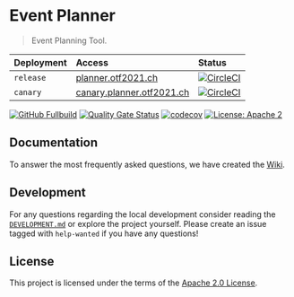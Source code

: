 # Event Planner

> Event Planning Tool.

| Deployment | Access                                                         | Status                                                                                                                                                                                   |
| :--------- | :------------------------------------------------------------- | :--------------------------------------------------------------------------------------------------------------------------------------------------------------------------------------- |
| `release`  | [planner.otf2021.ch](https://planner.otf2021.ch)               | [![CircleCI](https://img.shields.io/circleci/build/github/bbortt/event-planner/release?label=deployment)](https://app.circleci.com/pipelines/github/bbortt/event-planner?branch=release) |
| `canary`   | [canary.planner.otf2021.ch](https://canary.planner.otf2021.ch) | [![CircleCI](https://img.shields.io/circleci/build/github/bbortt/event-planner/canary?label=deployment)](https://app.circleci.com/pipelines/github/bbortt/event-planner?branch=canary)   |

[![GitHub Fullbuild](https://img.shields.io/github/workflow/status/bbortt/event-planner/Fullbuild/canary?label=build)](https://github.com/bbortt/event-planner/actions?query=workflow%3AFullbuild+branch%3Acanary)
[![Quality Gate Status](https://sonarcloud.io/api/project_badges/measure?project=bbortt_event-planner&metric=alert_status)](https://sonarcloud.io/dashboard?id=bbortt_event-planner)
[![codecov](https://codecov.io/gh/bbortt/event-planner/branch/canary/graph/badge.svg?token=NF44ZR04HH)](https://codecov.io/gh/bbortt/event-planner)
[![License: Apache 2](https://img.shields.io/badge/License-Apache2-blue.svg?label=license)](https://github.com/bbortt/event-planner/blob/master/LICENSE)

## Documentation

To answer the most frequently asked questions, we have created the [Wiki](https://github.com/bbortt/event-planner/wiki).

## Development

For any questions regarding the local development consider reading the [`DEVELOPMENT.md`](https://github.com/bbortt/event-planner/blob/canary/DEVELOPMENT.md)
or explore the project yourself. Please create an issue tagged with `help-wanted` if you have any questions!

## License

This project is licensed under the terms of the [Apache 2.0 License](https://github.com/bbortt/event-planner/blob/canary/LICENSE).
